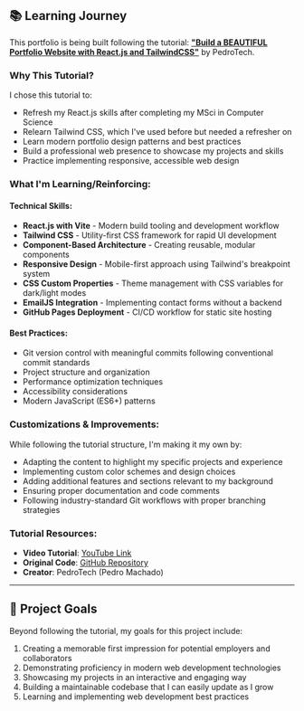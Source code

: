 ## 📚 Learning Journey

This portfolio is being built following the tutorial: [**"Build a BEAUTIFUL Portfolio Website with React.js and TailwindCSS"**](https://youtube.com/watch?v=ifOJ0R5UQOc) by PedroTech.

### Why This Tutorial?

I chose this tutorial to:

- Refresh my React.js skills after completing my MSci in Computer Science
- Relearn Tailwind CSS, which I've used before but needed a refresher on
- Learn modern portfolio design patterns and best practices
- Build a professional web presence to showcase my projects and skills
- Practice implementing responsive, accessible web design

### What I'm Learning/Reinforcing:

#### Technical Skills:

- **React.js with Vite** - Modern build tooling and development workflow
- **Tailwind CSS** - Utility-first CSS framework for rapid UI development
- **Component-Based Architecture** - Creating reusable, modular components
- **Responsive Design** - Mobile-first approach using Tailwind's breakpoint system
- **CSS Custom Properties** - Theme management with CSS variables for dark/light modes
- **EmailJS Integration** - Implementing contact forms without a backend
- **GitHub Pages Deployment** - CI/CD workflow for static site hosting

#### Best Practices:

- Git version control with meaningful commits following conventional commit standards
- Project structure and organization
- Performance optimization techniques
- Accessibility considerations
- Modern JavaScript (ES6+) patterns

### Customizations & Improvements:

While following the tutorial structure, I'm making it my own by:

- Adapting the content to highlight my specific projects and experience
- Implementing custom color schemes and design choices
- Adding additional features and sections relevant to my background
- Ensuring proper documentation and code comments
- Following industry-standard Git workflows with proper branching strategies

### Tutorial Resources:

- **Video Tutorial**: [YouTube Link](https://youtube.com/watch?v=ifOJ0R5UQOc)
- **Original Code**: [GitHub Repository](https://github.com/machadop1407/beautiful-react-tailwind-portfolio)
- **Creator**: PedroTech (Pedro Machado)

---

## 🎯 Project Goals

Beyond following the tutorial, my goals for this project include:

1. Creating a memorable first impression for potential employers and collaborators
2. Demonstrating proficiency in modern web development technologies
3. Showcasing my projects in an interactive and engaging way
4. Building a maintainable codebase that I can easily update as I grow
5. Learning and implementing web development best practices
